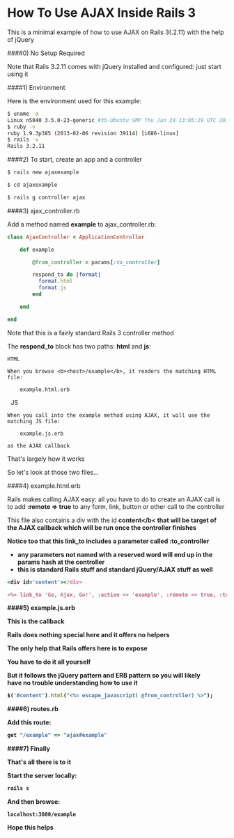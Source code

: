 How To Use AJAX Inside Rails 3
==============

This is a minimal example of how to use AJAX on Rails 3(.2.11) with the help of jQuery

####0) No Setup Required

Note that Rails 3.2.11 comes with jQuery installed and configured: just start using it

####1) Environment

Here is the environment used for this example:

```bash
$ uname -a
Linux n5040 3.5.0-23-generic #35-Ubuntu SMP Thu Jan 24 13:05:29 UTC 2013 i686 i686 i686 GNU/Linux
$ ruby -v
ruby 1.9.3p385 (2013-02-06 revision 39114) [i686-linux]
$ rails -v
Rails 3.2.11
```

####2) To start, create an app and a controller

```bash
$ rails new ajaxexample

$ cd ajaxexample

$ rails g controller ajax
```

####3) ajax_controller.rb

Add a method named <b>example</b> to ajax_controller.rb:

```ruby
class AjaxController < ApplicationController

	def example

	    @from_controller = params[:to_controller]

	    respond_to do |format|
	      format.html
	      format.js
	    end

	end

end
```

Note that this is a fairly standard Rails 3 controller method

The <b>respond_to</b> block has two paths: <b>html</b> and <b>js</b>:

	HTML 
	
	When you browse <b><host>/example</b>, it renders the matching HTML file:
	
		example.html.erb
&nbsp;
	JS 
	
	When you call into the example method using AJAX, it will use the matching JS file:
	
		example.js.erb 
	
	as the AJAX callback

That's largely how it works

So let's look at those two files...

####4) example.html.erb

Rails makes calling AJAX easy: all you have to do to create an AJAX call is to add
<b>:remote => true</b> to any form, link, button or other call to the controller

This file also contains a div with the id <b>content</b< that will be target of the AJAX callback 
which will be run once the controller finishes

Notice too that this link_to includes a parameter called <b>:to_controller</b><br>
- any parameters not named with a reserved word will end up in the params hash at the controller<br>
- this is standard Rails stuff and standard jQuery/AJAX stuff as well<br>

```ruby
<div id='content'></div>

<%= link_to 'Go, Ajax, Go!', :action => 'example', :remote => true, :to_controller => 'Bazinga!' %> 
```

####5) example.js.erb

This is the callback

Rails does nothing special here and it offers no helpers

The only help that Rails offers here is to expose 

You have to do it all yourself

But it follows the jQuery pattern and ERB pattern so you will likely<br>
have no trouble understanding how to use it

```ruby
$('#content').html("<%= escape_javascript( @from_controller) %>");
```

####6) routes.rb

Add this route:

```ruby
get "/example" => "ajax#example"
```

####7) Finally

That's all there is to it

Start the server locally:

```bash
rails s
```

And then browse:

    localhost:3000/example

Hope this helps
